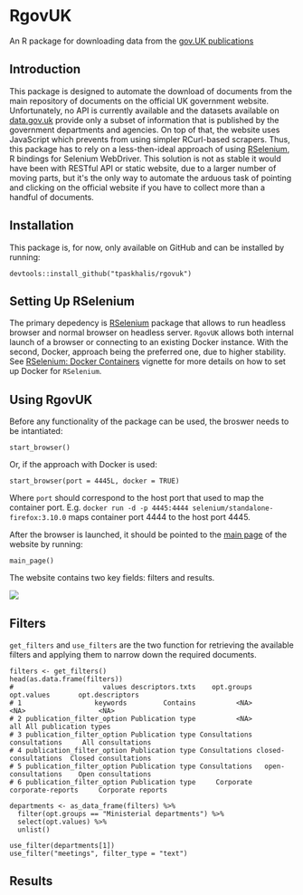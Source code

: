 # RgovUK
An R package for downloading data from the [gov.UK publications](https://www.gov.uk/government/publications)

## Introduction

This package is designed to automate the download of documents from the main
repository of documents on the official UK government website. Unfortunately, 
no API is currently available and the datasets available on [data.gov.uk](https://data.gov.uk)
provide only a subset of information
that is published by the government departments and agencies. On top of that, the
website uses JavaScript which prevents from using simpler RCurl-based scrapers.
Thus, this package has to rely on a less-then-ideal approach of using [RSelenium](https://github.com/ropensci/RSelenium),
R bindings for Selenium WebDriver. This solution is not as stable it would have 
been with RESTful API or static website, due to a larger number of moving parts,
but it's the only way to automate the arduous task of pointing and clicking
on the official website if you have to collect more than a handful of documents.

## Installation

This package is, for now, only available on GitHub and can be installed by running:

```
devtools::install_github("tpaskhalis/rgovuk")
```

## Setting Up RSelenium

The primary depedency is [RSelenium](https://github.com/ropensci/RSelenium)
package that allows to run headless browser and normal browser on headless server.
`RgovUK` allows both internal launch of a browser or connecting to an
existing Docker instance. With the second, Docker, approach being the preferred
one, due to higher stability. See [RSelenium: Docker Containers](http://rpubs.com/johndharrison/RSelenium-Docker)
vignette for more details on how to set up Docker for `RSelenium`.

## Using RgovUK

Before any functionality of the package can be used, the broswer needs to be
intantiated:

```
start_browser()
```

Or, if the approach with Docker is used:

```
start_browser(port = 4445L, docker = TRUE)
```

Where `port` should correspond to the host port that used to map the container port. E.g. `docker run -d -p 4445:4444 selenium/standalone-firefox:3.10.0` maps container port 4444 to the host port 4445.

After the browser is launched, it should be pointed to the [main page](https://www.gov.uk/government/publications) of the
website by running:

```
main_page()
```

The website contains two key fields: filters and results.

![](http://i.imgur.com/95Dls1z.png)

## Filters

`get_filters` and `use_filters` are the two function for retrieving the available
filters and applying them to narrow down the required documents.

```
filters <- get_filters()
head(as.data.frame(filters))
#                      values descriptors.txts    opt.groups           opt.values       opt.descriptors
# 1                  keywords         Contains          <NA>                 <NA>                  <NA>
# 2 publication_filter_option Publication type          <NA>                  all All publication types
# 3 publication_filter_option Publication type Consultations        consultations     All consultations
# 4 publication_filter_option Publication type Consultations closed-consultations  Closed consultations
# 5 publication_filter_option Publication type Consultations   open-consultations    Open consultations
# 6 publication_filter_option Publication type     Corporate    corporate-reports     Corporate reports
```

```
departments <- as_data_frame(filters) %>%
  filter(opt.groups == "Ministerial departments") %>%
  select(opt.values) %>%
  unlist()
```

```
use_filter(departments[1])
use_filter("meetings", filter_type = "text")
```

## Results